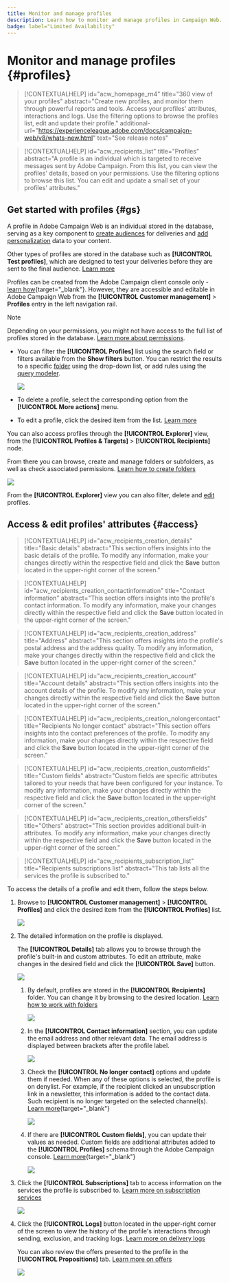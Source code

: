 ```yaml
---
title: Monitor and manage profiles
description: Learn how to monitor and manage profiles in Campaign Web.
badge: label="Limited Availability"
---
```

# Monitor and manage profiles {#profiles}

>[!CONTEXTUALHELP]
>id="acw_homepage_rn4"
>title="360 view of your profiles"
>abstract="Create new profiles, and monitor them through powerful reports and tools. Access your profiles' attributes, interactions and logs. Use the filtering options to browse the profiles list, edit and update their profile."
>additional-url="https://experienceleague.adobe.com/docs/campaign-web/v8/whats-new.html" text="See release notes"

>[!CONTEXTUALHELP]
>id="acw_recipients_list"
>title="Profiles"
>abstract="A profile is an individual which is targeted to receive messages sent by Adobe Campaign. From this list, you can view the profiles' details, based on your permissions. Use the filtering options to browse this list. You can edit and update a small set of your profiles' attributes."

## Get started with profiles {#gs}

A profile in Adobe Campaign Web is an individual stored in the database, serving as a key component to [create audiences](create-audience.md) for deliveries and [add personalization](../personalization/personalize.md) data to your content.

Other types of profiles are stored in the database such as **[!UICONTROL Test profiles]**, which are designed to test your deliveries before they are sent to the final audience. [Learn more](test-profiles.md)

Profiles can be created from the Adobe Campaign client console only - [learn how](https://experienceleague.adobe.com/docs/campaign/campaign-v8/audience/add-profiles/create-profiles.html){target="_blank"}. However, they are accessible and editable in Adobe Campaign Web from the **[!UICONTROL Customer management]** > **Profiles** entry in the left navigation rail.

>[!NOTE]
>
>Depending on your permissions, you might not have access to the full list of profiles stored in the database. [Learn more about permissions](../get-started/permissions.md).

* You can filter the **[!UICONTROL Profiles]** list using the search field or filters available from the **Show filters** button. You can restrict the results to a specific [folder](../get-started/permissions.md#folders) using the drop-down list, or add rules using the [query modeler](../query/query-modeler-overview.md).

    ![](assets/profiles-list-filters.png)

* To delete a profile, select the corresponding option from the **[!UICONTROL More actions]** menu.

* To edit a profile, click the desired item from the list. [Learn more](#access)

You can also access profiles through the **[!UICONTROL Explorer]** view, from the **[!UICONTROL Profiles & Targets]** > **[!UICONTROL Recipients]** node.

From there you can browse, create and manage folders or subfolders, as well as check associated permissions. [Learn how to create folders](../get-started/permissions.md#folders)

![](assets/profiles-explorer-folder.png)

From the **[!UICONTROL Explorer]** view you can also filter, delete and [edit](#access) profiles.

## Access & edit profiles' attributes {#access}

>[!CONTEXTUALHELP]
>id="acw_recipients_creation_details"
>title="Basic details"
>abstract="This section offers insights into the basic details of the profile. To modify any information, make your changes directly within the respective field and click the **Save** button located in the upper-right corner of the screen."

>[!CONTEXTUALHELP]
>id="acw_recipients_creation_contactinformation"
>title="Contact information"
>abstract="This section offers insights into the profile's contact information. To modify any information, make your changes directly within the respective field and click the **Save** button located in the upper-right corner of the screen."

>[!CONTEXTUALHELP]
>id="acw_recipients_creation_address"
>title="Address"
>abstract="This section offers insights into the profile's postal address and the address quality. To modify any information, make your changes directly within the respective field and click the **Save** button located in the upper-right corner of the screen."

>[!CONTEXTUALHELP]
>id="acw_recipients_creation_account"
>title="Account details"
>abstract="This section offers insights into the account details of the profile. To modify any information, make your changes directly within the respective field and click the **Save** button located in the upper-right corner of the screen."

>[!CONTEXTUALHELP]
>id="acw_recipients_creation_nolongercontact"
>title="Recipients No longer contact"
>abstract="This section offers insights into the contact preferences of the profile. To modify any information, make your changes directly within the respective field and click the **Save** button located in the upper-right corner of the screen."

>[!CONTEXTUALHELP]
>id="acw_recipients_creation_customfields"
>title="Custom fields"
>abstract="Custom fields are specific attributes tailored to your needs that have been configured for your instance. To modify any information, make your changes directly within the respective field and click the **Save** button located in the upper-right corner of the screen."

>[!CONTEXTUALHELP]
>id="acw_recipients_creation_othersfields"
>title="Others"
>abstract="This section provides additional built-in attributes. To modify any information, make your changes directly within the respective field and click the **Save** button located in the upper-right corner of the screen."

>[!CONTEXTUALHELP]
>id="acw_recipients_subscription_list"
>title="Recipients subscriptions list"
>abstract="This tab lists all the services the profile is subscribed to."

To access the details of a profile and edit them, follow the steps below.

1. Browse to **[!UICONTROL Customer management]** > **[!UICONTROL Profiles]** and click the desired item from the **[!UICONTROL Profiles]** list.

    ![](assets/profiles-list-select.png)

1. The detailed information on the profile is displayed.

    The **[!UICONTROL Details]** tab allows you to browse through the profile's built-in and custom attributes. To edit an attribute, make changes in the desired field and click the **[!UICONTROL Save]** button.

    ![](assets/profile-details.png)

    1. By default, profiles are stored in the **[!UICONTROL Recipients]** folder. You can change it by browsing to the desired location. [Learn how to work with folders](../get-started/permissions.md#folders)

        ![](assets/profile-folder.png)

    1. In the **[!UICONTROL Contact information]** section, you can update the email address and other relevant data. The email address is displayed between brackets after the profile label.

        ![](assets/profile-address.png)

    1. Check the **[!UICONTROL No longer contact]** options and update them if needed. When any of these options is selected, the profile is on denylist. For example, if the recipient clicked an unsubscription link in a newsletter, this information is added to the contact data. Such recipient is no longer targeted on the selected channel(s). [Learn more](https://experienceleague.adobe.com/docs/campaign/campaign-v8/send/failures/quarantines.html){target="_blank"}

        ![](assets/profile-no-longer-contact.png)

    1. If there are **[!UICONTROL Custom fields]**, you can update their values as needed. Custom fields are additional attributes added to the **[!UICONTROL Profiles]** schema through the Adobe Campaign console. [Learn more](https://experienceleague.adobe.com/docs/campaign/campaign-v8/developer/shemas-forms/extend-schema.html){target="_blank"}

        ![](assets/profile-custom-fields.png)

1. Click the **[!UICONTROL Subscriptions]** tab to access information on the services the profile is subscribed to. [Learn more on subscription services](manage-services.md)

    ![](assets/profile-subscriptions.png)

1. Click the **[!UICONTROL Logs]** button located in the upper-right corner of the screen to view the history of the profile's interactions through sending, exclusion, and tracking logs. [Learn more on delivery logs](../monitor/delivery-logs.md)

    You can also review the offers presented to the profile in the **[!UICONTROL Propositions]** tab. [Learn more on offers](../msg/offers.md)

    ![](assets/profile-logs.png)
